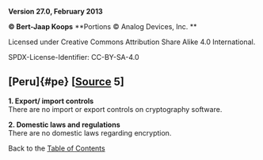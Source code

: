 **Version 27.0, February 2013**

**© Bert-Jaap Koops**
**Portions © Analog Devices, Inc. **  

Licensed under Creative Commons Attribution Share Alike 4.0 International.

SPDX-License-Identifier: CC-BY-SA-4.0

## [Peru]{#pe} \[[Source](cls-srce.htm) 5\]

**1. Export/ import controls**\
There are no import or export controls on cryptography software.

**2. Domestic laws and regulations**\
There are no domestic laws regarding encryption.

Back to the [Table of Contents](index.html#toc)
